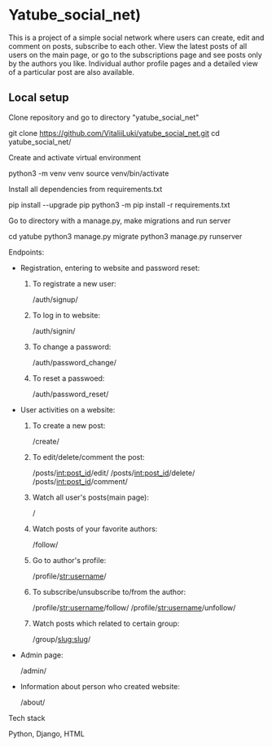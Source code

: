 # Yatube_social_net)
This is a project of a simple social network where users can create, edit and comment on posts, subscribe to each other. View the latest posts of all users on the main page, or go to the subscriptions page and see posts only by the authors you like. Individual author profile pages and a detailed view of a particular post are also available.

## Local setup
Clone repository and go to directory "yatube_social_net"

git clone https://github.com/VitaliiLuki/yatube_social_net.git
cd yatube_social_net/

Create and activate virtual environment

python3 -m venv venv 
source venv/bin/activate

Install all dependencies from requirements.txt

pip install --upgrade pip
python3 -m pip install -r requirements.txt

Go to directory with a manage.py, make migrations and run server

cd yatube
python3 manage.py migrate
python3 manage.py runserver

Endpoints:

- Registration, entering to website and password reset:

    1. To registrate a new user:

        /auth/signup/

    2. To log in to website:

        /auth/signin/

    3. To change a password:

        /auth/password_change/

    4. To reset a passwoed:

        /auth/password_reset/

- User activities on a website:

    1. To create a new post:

        /create/

    2. To edit/delete/comment the post:

        /posts/<int:post_id>/edit/
        /posts/<int:post_id>/delete/
        /posts/<int:post_id>/comment/

    3. Watch all user's posts(main page):

        /

    4. Watch posts of your favorite authors:

        /follow/

    5. Go to author's profile:

        /profile/<str:username>/

    6. To subscribe/unsubscribe to/from the author:

        /profile/<str:username>/follow/
        /profile/<str:username>/unfollow/

    7. Watch posts which related to certain group:

        /group/<slug:slug>/

- Admin page:

    /admin/

- Information about person who created website:

    /about/

Tech stack

Python, Django, HTML
